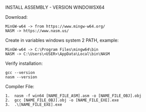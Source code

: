 INSTALL ASSEMBLY - VERSION WINDOWSX64

Download:

    MinGW-w64 -> from https://www.mingw-w64.org/
    NASM -> https://www.nasm.us/

Create in variables windows system 2 PATH, example:

    MinGW-w64 -> C:\Program Files\mingw64\bin
    NASM -> C:\Users\<USER>\AppData\Local\bin\NASM

Verify installation:

    gcc --version
    nasm --version

Compiler File:

    1.  nasm -f win64 [NAME_FILE_ASM].asm -o [NAME_FILE_OBJ].obj
    2.  gcc [NAME_FILE_OBJ].obj -o [NAME_FILE_EXE].exe
    3.  .\[NAME_FILE_EXE].exe    